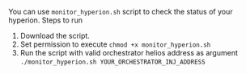 You can use `monitor_hyperion.sh` script to check the status of your hyperion.
Steps to run
1. Download the script. 
2. Set permission to execute `chmod +x monitor_hyperion.sh`
3. Run the script with valid orchestrator helios address as argument `./monitor_hyperion.sh YOUR_ORCHESTRATOR_INJ_ADDRESS`
   